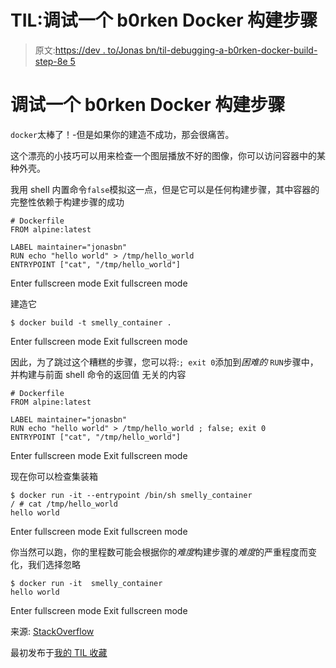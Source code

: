 # TIL:调试一个 b0rken Docker 构建步骤

> 原文:[https://dev . to/Jonas bn/til-debugging-a-b0rken-docker-build-step-8e 5](https://dev.to/jonasbn/til-debugging-a-b0rken-docker-build-step-8e5)

# 调试一个 b0rken Docker 构建步骤

`docker`太棒了！-但是如果你的建造不成功，那会很痛苦。

这个漂亮的小技巧可以用来检查一个图层播放不好的图像，你可以访问容器中的某种外壳。

我用 shell 内置命令`false`模拟这一点，但是它可以是任何构建步骤，其中容器的完整性依赖于构建步骤的成功

```
# Dockerfile
FROM alpine:latest

LABEL maintainer="jonasbn"
RUN echo "hello world" > /tmp/hello_world
ENTRYPOINT ["cat", "/tmp/hello_world"] 
```

Enter fullscreen mode Exit fullscreen mode

建造它

```
$ docker build -t smelly_container . 
```

Enter fullscreen mode Exit fullscreen mode

因此，为了跳过这个糟糕的步骤，您可以将:`; exit 0`添加到*困难的* `RUN`步骤中，并构建与前面 shell 命令的返回值
无关的内容

```
# Dockerfile
FROM alpine:latest

LABEL maintainer="jonasbn"
RUN echo "hello world" > /tmp/hello_world ; false; exit 0
ENTRYPOINT ["cat", "/tmp/hello_world"] 
```

Enter fullscreen mode Exit fullscreen mode

现在你可以检查集装箱

```
$ docker run -it --entrypoint /bin/sh smelly_container
/ # cat /tmp/hello_world 
hello world 
```

Enter fullscreen mode Exit fullscreen mode

你当然可以跑，你的里程数可能会根据你的*难度*构建步骤的*难度*的严重程度而变化，我们选择忽略

```
$ docker run -it  smelly_container
hello world 
```

Enter fullscreen mode Exit fullscreen mode

来源: [StackOverflow](https://stackoverflow.com/questions/30716937/dockerfile-build-possible-to-ignore-error)

最初发布于[我的 TIL 收藏](https://github.com/jonasbn/til)